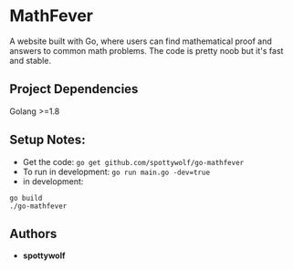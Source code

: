 # MathFever
A website built with Go, where users can find mathematical proof and answers to common math problems.
The code is pretty noob but it's fast and stable.

## Project Dependencies 
Golang >=1.8

## Setup Notes:
* Get the code:
`go get github.com/spottywolf/go-mathfever`
* To run in development: 
`go run main.go -dev=true`
*  in development: 
```
go build
./go-mathfever
```

## Authors
* **spottywolf**
